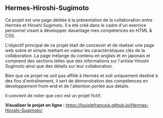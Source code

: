 ## Hermes-Hiroshi-Sugimoto

Ce projet est une page dédiée à la présentation de la collaboration entre Hermès et Hiroshi Sugimoto. Il a été créé dans le cadre d'un exercice personnel visant à développer davantage mes compétences en HTML & CSS.

L'objectif principal de ce projet était de concevoir et de réaliser une page web sobre et simple mettant en valeur les caractéristiques clés de la collaboration. La page mélange du contenu en anglais et en japonais et comprend des sections telles que des informations sur l'artiste Hiroshi Sugimoto ainsi que des détails sur leur collaboration.

Bien que ce projet ne soit pas affilié à Hermès et soit uniquement destiné à des fins d'entraînement, il sert de démonstration des compétences en développement front-end et de l'attention portée aux détails.

Il convient de noter que ceci est un projet fictif.

**Visualiser le projet en ligne :** 
https://louislefrancois.github.io/Hermes-Hiroshi-Sugimoto/



